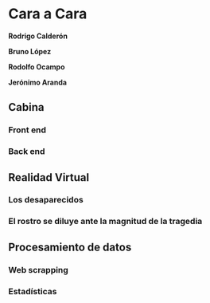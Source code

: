 # Cara a Cara

**Rodrigo Calderón**

**Bruno López**

**Rodolfo Ocampo**

**Jerónimo Aranda**

## Cabina

### Front end

### Back end

## Realidad Virtual

### Los desaparecidos

### El rostro se diluye ante la magnitud de la tragedia

## Procesamiento de datos

### Web scrapping

### Estadísticas
